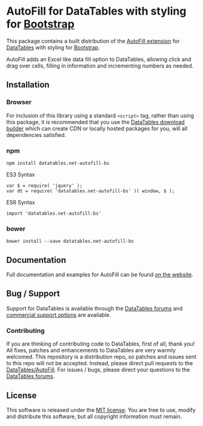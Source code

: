 # AutoFill for DataTables with styling for [Bootstrap](https://getbootstrap.com/docs/3.3/)

This package contains a built distribution of the [AutoFill extension](https://datatables.net/extensions/AutoFill) for [DataTables](https://datatables.net/) with styling for [Bootstrap](https://getbootstrap.com/docs/3.3/).

AutoFill adds an Excel like data fill option to DataTables, allowing click and drag over cells, filling in information and incrementing numbers as needed.


## Installation

### Browser

For inclusion of this library using a standard `<script>` tag, rather than using this package, it is recommended that you use the [DataTables download builder](//datatables.net/download) which can create CDN or locally hosted packages for you, will all dependencies satisfied.

### npm

```
npm install datatables.net-autofill-bs
```

ES3 Syntax
```
var $ = require( 'jquery' );
var dt = require( 'datatables.net-autofill-bs' )( window, $ );
```

ES6 Syntax
```
import 'datatables.net-autofill-bs'
```

### bower

```
bower install --save datatables.net-autofill-bs
```



## Documentation

Full documentation and examples for AutoFill can be found [on the website](https://datatables.net/extensions/autofill).


## Bug / Support

Support for DataTables is available through the [DataTables forums](//datatables.net/forums) and [commercial support options](//datatables.net/support) are available.


### Contributing

If you are thinking of contributing code to DataTables, first of all, thank you! All fixes, patches and enhancements to DataTables are very warmly welcomed. This repository is a distribution repo, so patches and issues sent to this repo will not be accepted. Instead, please direct pull requests to the [DataTables/AutoFill](http://github.com/DataTables/AutoFill). For issues / bugs, please direct your questions to the [DataTables forums](//datatables.net/forums).


## License

This software is released under the [MIT license](//datatables.net/license). You are free to use, modify and distribute this software, but all copyright information must remain.

